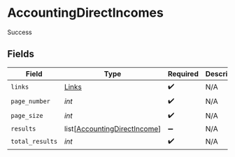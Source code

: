 # AccountingDirectIncomes

Success


## Fields

| Field                                                                         | Type                                                                          | Required                                                                      | Description                                                                   |
| ----------------------------------------------------------------------------- | ----------------------------------------------------------------------------- | ----------------------------------------------------------------------------- | ----------------------------------------------------------------------------- |
| `links`                                                                       | [Links](../../models/shared/links.md)                                         | :heavy_check_mark:                                                            | N/A                                                                           |
| `page_number`                                                                 | *int*                                                                         | :heavy_check_mark:                                                            | N/A                                                                           |
| `page_size`                                                                   | *int*                                                                         | :heavy_check_mark:                                                            | N/A                                                                           |
| `results`                                                                     | list[[AccountingDirectIncome](../../models/shared/accountingdirectincome.md)] | :heavy_minus_sign:                                                            | N/A                                                                           |
| `total_results`                                                               | *int*                                                                         | :heavy_check_mark:                                                            | N/A                                                                           |